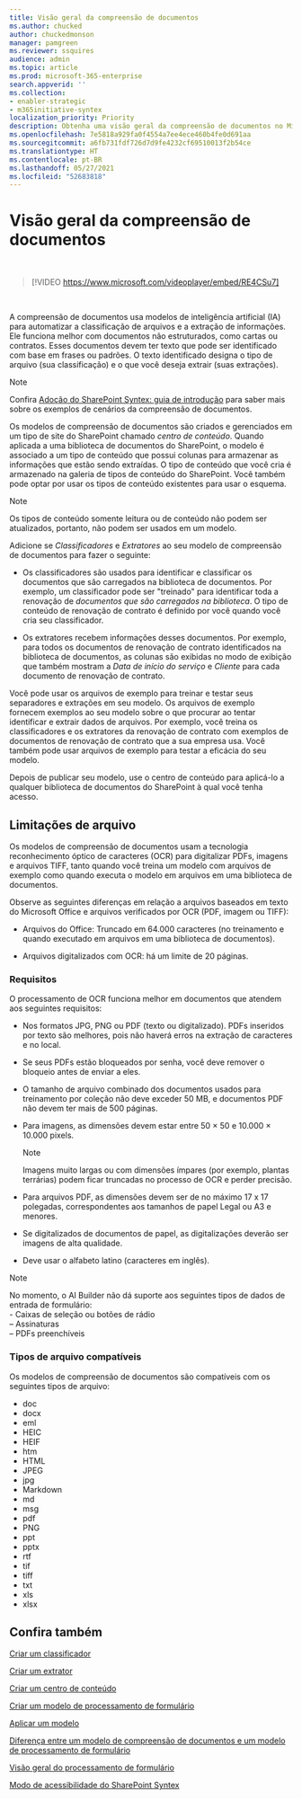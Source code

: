 ```yaml
---
title: Visão geral da compreensão de documentos
ms.author: chucked
author: chuckedmonson
manager: pamgreen
ms.reviewer: ssquires
audience: admin
ms.topic: article
ms.prod: microsoft-365-enterprise
search.appverid: ''
ms.collection:
- enabler-strategic
- m365initiative-syntex
localization_priority: Priority
description: Obtenha uma visão geral da compreensão de documentos no Microsoft SharePoint Syntex.
ms.openlocfilehash: 7e5818a929fa0f4554a7ee4ece460b4fe0d691aa
ms.sourcegitcommit: a6fb731fdf726d7d9fe4232cf69510013f2b54ce
ms.translationtype: HT
ms.contentlocale: pt-BR
ms.lasthandoff: 05/27/2021
ms.locfileid: "52683818"
---
```

# <a name="document-understanding-overview"></a>Visão geral da compreensão de documentos


</br>

> [!VIDEO https://www.microsoft.com/videoplayer/embed/RE4CSu7] 

</br>

A compreensão de documentos usa modelos de inteligência artificial (IA) para automatizar a classificação de arquivos e a extração de informações. Ele funciona melhor com documentos não estruturados, como cartas ou contratos. Esses documentos devem ter texto que pode ser identificado com base em frases ou padrões. O texto identificado designa o tipo de arquivo (sua classificação) e o que você deseja extrair (suas extrações).

> [!NOTE]
> Confira [Adoção do SharePoint Syntex: guia de introdução](./adoption-getstarted.md) para saber mais sobre os exemplos de cenários da compreensão de documentos.

Os modelos de compreensão de documentos são criados e gerenciados em um tipo de site do SharePoint chamado *centro de conteúdo*. Quando aplicada a uma biblioteca de documentos do SharePoint, o modelo é associado a um tipo de conteúdo que possui colunas para armazenar as informações que estão sendo extraídas. O tipo de conteúdo que você cria é armazenado na galeria de tipos de conteúdo do SharePoint. Você também pode optar por usar os tipos de conteúdo existentes para usar o esquema.

> [!NOTE]
> Os tipos de conteúdo somente leitura ou de conteúdo não podem ser atualizados, portanto, não podem ser usados em um modelo.

Adicione se *Classificadores* e *Extratores* ao seu modelo de compreensão de documentos para fazer o seguinte: 

- Os classificadores são usados para identificar e classificar os documentos que são carregados na biblioteca de documentos. Por exemplo, um classificador pode ser "treinado" para identificar toda a renovação de *documentos que são carregados na biblioteca*. O tipo de conteúdo de renovação de contrato é definido por você quando você cria seu classificador.

- Os extratores recebem informações desses documentos. Por exemplo, para todos os documentos de renovação de contrato identificados na biblioteca de documentos, as colunas são exibidas no modo de exibição que também mostram a *Data de início do serviço* e  *Cliente* para cada documento de renovação de contrato. 

Você pode usar os arquivos de exemplo para treinar e testar seus separadores e extrações em seu modelo. Os arquivos de exemplo fornecem exemplos ao seu modelo sobre o que procurar ao tentar identificar e extrair dados de arquivos. Por exemplo, você treina os classificadores e os extratores da renovação de contrato com exemplos de documentos de renovação de contrato que a sua empresa usa. Você também pode usar arquivos de exemplo para testar a eficácia do seu modelo.

Depois de publicar seu modelo, use o centro de conteúdo para aplicá-lo a qualquer biblioteca de documentos do SharePoint à qual você tenha acesso.  

## <a name="file-limitations"></a>Limitações de arquivo

Os modelos de compreensão de documentos usam a tecnologia reconhecimento óptico de caracteres (OCR) para digitalizar PDFs, imagens e arquivos TIFF, tanto quando você treina um modelo com arquivos de exemplo como quando executa o modelo em arquivos em uma biblioteca de documentos.

Observe as seguintes diferenças em relação a arquivos baseados em texto do Microsoft Office e arquivos verificados por OCR (PDF, imagem ou TIFF):

- Arquivos do Office: Truncado em 64.000 caracteres (no treinamento e quando executado em arquivos em uma biblioteca de documentos).

- Arquivos digitalizados com OCR: há um limite de 20 páginas.  

### <a name="requirements"></a>Requisitos

O processamento de OCR funciona melhor em documentos que atendem aos seguintes requisitos:

- Nos formatos JPG, PNG ou PDF (texto ou digitalizado). PDFs inseridos por texto são melhores, pois não haverá erros na extração de caracteres e no local.

- Se seus PDFs estão bloqueados por senha, você deve remover o bloqueio antes de enviar a eles.

- O tamanho de arquivo combinado dos documentos usados para treinamento por coleção não deve exceder 50 MB, e documentos PDF não devem ter mais de 500 páginas.

- Para imagens, as dimensões devem estar entre 50 × 50 e 10.000 × 10.000 pixels.
   > [!NOTE]
   > Imagens muito largas ou com dimensões ímpares (por exemplo, plantas terrárias) podem ficar truncadas no processo de OCR e perder precisão.
 
- Para arquivos PDF, as dimensões devem ser de no máximo 17 x 17 polegadas, correspondentes aos tamanhos de papel Legal ou A3 e menores.

- Se digitalizados de documentos de papel, as digitalizações deverão ser imagens de alta qualidade.

- Deve usar o alfabeto latino (caracteres em inglês).

> [!NOTE]
> No momento, o AI Builder não dá suporte aos seguintes tipos de dados de entrada de formulário:<br>- Caixas de seleção ou botões de rádio<br>– Assinaturas<br>– PDFs preenchíveis

### <a name="supported-file-types"></a>Tipos de arquivo compatíveis

Os modelos de compreensão de documentos são compatíveis com os seguintes tipos de arquivo:

- doc
- docx
- eml
- HEIC
- HEIF
- htm
- HTML
- JPEG
- jpg
- Markdown
- md
- msg
- pdf
- PNG
- ppt
- pptx
- rtf
- tif
- tiff
- txt
- xls
- xlsx



## <a name="see-also"></a>Confira também
[Criar um classificador](create-a-classifier.md)

[Criar um extrator](create-an-extractor.md)

[Criar um centro de conteúdo](create-a-content-center.md)

[Criar um modelo de processamento de formulário](create-a-form-processing-model.md)

[Aplicar um modelo](apply-a-model.md)   

[Diferença entre um modelo de compreensão de documentos e um modelo de processamento de formulário](difference-between-document-understanding-and-form-processing-model.md)
  
[Visão geral do processamento de formulário](form-processing-overview.md)

[Modo de acessibilidade do SharePoint Syntex](accessibility-mode.md)